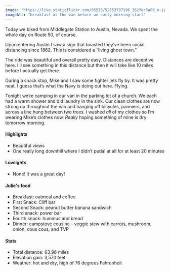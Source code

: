```yaml
---
image: "https://live.staticflickr.com/65535/52353797196_362fec5a03_o.jpg"
imageAlt: "breakfast at the van before an early morning start"
---
```


Today we biked from Middlegate Station to Austin, Nevada. We spent the whole day on Route 50, of course. 

Upon entering Austin I saw a sign that boasted they’ve been social distancing since 1862.  This is considered a “living ghost town.”

The ride was beautiful and overall pretty easy. Distances are deceptive here. I’ll see something in this distance but then it will take like 10 miles before I actually get there. 

During a snack stop, Mike and I saw some fighter jets fly by. It was pretty neat. I guess that’s what the Navy is doing out here. Flying.

Tonight we’re camping in our van in the parking lot of a church. We each had a warm shower and did laundry in the sink. Our clean clothes are now strung up throughout the van and hanging off bicycles, panniers, and across a line hung between two trees. I washed _all_ of my clothes so I’m wearing Mike’s clothes now. _Really_ hoping something of mine is dry tomorrow morning. 

#### Highlights
- Beautiful views
- One really long downhill where I didn’t pedal at all for at least 20 minutes

#### Lowlights
- None! It was a great day!

#### Julie's food
- Breakfast: oatmeal and coffee
- First Snack: Cliff bar
- Second Snack: peanut butter banana sandwich
- Third snack: power bar
- Fourth snack: hummus and bread
- Dinner: campstove cousine - veggie stew with carrots, mushroom, onion, cous cous, and TVP 

#### Stats
- Total distance: 63.96 miles
- Elevation gain: 3,570 feet
- Weather: hot and dry, high of 76 degrees Fahrenheit
